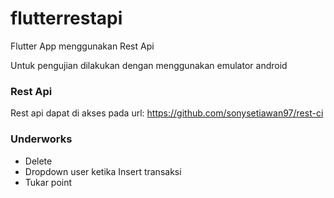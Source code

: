 # flutterrestapi

Flutter App menggunakan Rest Api

Untuk pengujian dilakukan dengan menggunakan emulator android

### Rest Api

Rest api dapat di akses pada url:
https://github.com/sonysetiawan97/rest-ci


### Underworks

- Delete
- Dropdown user ketika Insert transaksi
- Tukar point
